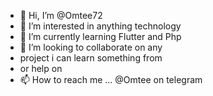 - 👋 Hi, I’m @Omtee72
- 👀 I’m interested in anything technology 
- 🌱 I’m currently learning Flutter and Php
- 💞️ I’m looking to collaborate on any
- project i can learn something from
- or help on
- 📫 How to reach me ... @Omtee on telegram


<!---
Omtee72/Omtee72 is a ✨ special ✨ repository because its `README.md` (this file) appears on your GitHub profile.
You can click the Preview link to take a look at your changes.
--->
